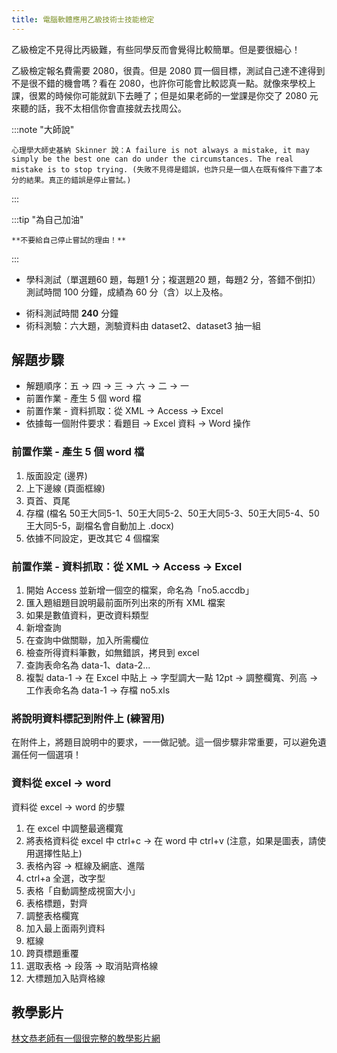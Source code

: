 ```yaml
---
title: 電腦軟體應用乙級技術士技能檢定
---
```


乙級檢定不見得比丙級難，有些同學反而會覺得比較簡單。但是要很細心！

乙級檢定報名費需要 2080，很貴。但是 2080 買一個目標，測試自己達不達得到不是很不錯的機會嗎？看在 2080，也許你可能會比較認真一點。就像來學校上課，很累的時候你可能就趴下去睡了；但是如果老師的一堂課是你交了 2080 元來聽的話，我不太相信你會直接就去找周公。

:::note "大師說"

    心理學大師史基納 Skinner 說：A failure is not always a mistake, it may simply be the best one can do under the circumstances. The real mistake is to stop trying. (失敗不見得是錯誤，也許只是一個人在既有條件下盡了本分的結果。真正的錯誤是停止嘗試。)
:::

:::tip "為自己加油"
    
    **不要給自己停止嘗試的理由！**
:::


- 學科測試（單選題60 題，每題1 分；複選題20 題，每題2 分，答錯不倒扣）測試時間 100 分鐘，成績為 60 分（含）以上及格。
<!-- - 共同科目 16 題(20 分)、資訊共同科目 12 題(15 分) -->
- 術科測試時間 **240** 分鐘
- 術科測驗：六大題，測驗資料由 dataset2、dataset3 抽一組

## 解題步驟

- 解題順序：五 → 四 → 三 → 六 → 二 → 一
- 前置作業 - 產生 5 個 word 檔
- 前置作業 - 資料抓取：從 XML → Access → Excel
- 依據每一個附件要求：看題目 → Excel 資料 → Word 操作

### 前置作業 - 產生 5 個 word 檔

1. 版面設定 (邊界)
1. 上下邊線 (頁面框線)
1. 頁首、頁尾
1. 存檔 (檔名 50王大同5-1、50王大同5-2、50王大同5-3、50王大同5-4、50王大同5-5，副檔名會自動加上 .docx)
1. 依據不同設定，更改其它 4 個檔案

### 前置作業 - 資料抓取：從 XML → Access → Excel

1. 開始 Access 並新增一個空的檔案，命名為「no5.accdb」
1. 匯入題組題目說明最前面所列出來的所有 XML 檔案
1. 如果是數值資料，更改資料類型
1. 新增查詢
1. 在查詢中做關聯，加入所需欄位
1. 檢查所得資料筆數，如無錯誤，拷貝到 excel
1. 查詢表命名為 data-1、data-2...
1. 複製 data-1 → 在 Excel 中貼上 → 字型調大一點 12pt → 調整欄寬、列高 → 工作表命名為 data-1 → 存檔 no5.xls

### 將說明資料標記到附件上 (練習用)

在附件上，將題目說明中的要求，一一做記號。這一個步驟非常重要，可以避免遺漏任何一個選項！

### 資料從 excel → word

資料從 excel → word 的步驟

1. 在 excel 中調整最適欄寬
1. 將表格資料從 excel 中 ctrl+c → 在 word 中 ctrl+v (注意，如果是圖表，請使用選擇性貼上)
1. 表格內容 → 框線及網底、進階
1. ctrl+a 全選，改字型
1. 表格「自動調整成視窗大小」
1. 表格標題，對齊
1. 調整表格欄寬
1. 加入最上面兩列資料
1. 框線
1. 跨頁標題重覆
1. 選取表格 → 段落 → 取消貼齊格線
1. 大標題加入貼齊格線

## 教學影片

[林文恭老師有一個很完整的教學影片網](https://gogo123.com.tw/109%e5%b9%b4%e6%96%b0%e9%9b%bb%e8%85%a6%e8%bb%9f%e9%ab%94%e6%87%89%e7%94%a8%e4%b9%99%e7%b4%9a/)

